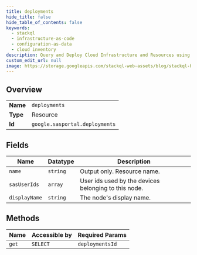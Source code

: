 ```yaml
---
title: deployments
hide_title: false
hide_table_of_contents: false
keywords:
  - stackql
  - infrastructure-as-code
  - configuration-as-data
  - cloud inventory
description: Query and Deploy Cloud Infrastructure and Resources using SQL
custom_edit_url: null
image: https://storage.googleapis.com/stackql-web-assets/blog/stackql-blog-post-featured-image.png
---
```

  
    

## Overview
<table><tbody>
<tr><td><b>Name</b></td><td><code>deployments</code></td></tr>
<tr><td><b>Type</b></td><td>Resource</td></tr>
<tr><td><b>Id</b></td><td><code>google.sasportal.deployments</code></td></tr>
</tbody></table>

## Fields
| Name | Datatype | Description |
| ---- | -------- | ----------- |
| `name` | `string` | Output only. Resource name. |
| `sasUserIds` | `array` | User ids used by the devices belonging to this node. |
| `displayName` | `string` | The node's display name. |
## Methods
| Name | Accessible by | Required Params |
| ---- | ------------- | --------------- |
| `get` | `SELECT` | `deploymentsId` |
